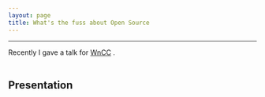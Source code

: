 ```yaml
---
layout: page
title: What's the fuss about Open Source
---
```


<hr/>
Recently I gave a talk for <a href="http://www.wncc-iitb.org">WnCC</a> .
<br/><br/>

<h2> Presentation </h2>
<script async class="speakerdeck-embed" data-id="9e9cb1a024a701327fa96aaea43fa287" data-ratio="1.33333333333333" src="//speakerdeck.com/assets/embed.js"></script>
